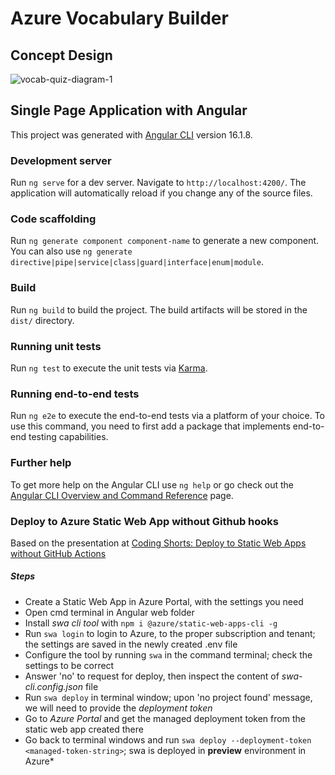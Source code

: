 # Azure Vocabulary Builder 

## Concept Design

![vocab-quiz-diagram-1](https://github.com/user-attachments/assets/8053c34c-6902-4ab0-b52c-0ec57917786a)

## Single Page Application with Angular

This project was generated with [Angular CLI](https://github.com/angular/angular-cli) version 16.1.8.

### Development server

Run `ng serve` for a dev server. Navigate to `http://localhost:4200/`. The application will automatically reload if you change any of the source files.

### Code scaffolding

Run `ng generate component component-name` to generate a new component. You can also use `ng generate directive|pipe|service|class|guard|interface|enum|module`.

### Build

Run `ng build` to build the project. The build artifacts will be stored in the `dist/` directory.

### Running unit tests

Run `ng test` to execute the unit tests via [Karma](https://karma-runner.github.io).

### Running end-to-end tests

Run `ng e2e` to execute the end-to-end tests via a platform of your choice. To use this command, you need to first add a package that implements end-to-end testing capabilities.

### Further help

To get more help on the Angular CLI use `ng help` or go check out the [Angular CLI Overview and Command Reference](https://angular.io/cli) page.

### Deploy to Azure Static Web App without Github hooks
Based on the presentation at [Coding Shorts: Deploy to Static Web Apps without GitHub Actions](https://www.youtube.com/watch?v=TkYFT24bZks)

##### Steps

* Create a Static Web App in Azure Portal, with the settings you need
* Open cmd terminal in Angular web folder 
* Install *swa cli tool* with `npm i @azure/static-web-apps-cli -g`
* Run `swa login` to login to Azure, to the proper subscription and tenant; the settings are saved in the newly created .env file
* Configure the tool by running `swa` in the command terminal; check the settings to be correct
* Answer 'no' to request for deploy, then inspect the content of *swa-cli.config.json* file
* Run `swa deploy` in terminal window; upon 'no project found' message, we will need to provide the *deployment token*
* Go to *Azure Portal* and get the managed deployment token from the static web app created there
* Go back to terminal windows and run `swa deploy --deployment-token <managed-token-string>`; swa is deployed in **preview** environment in Azure* 

